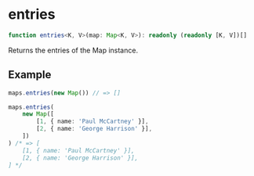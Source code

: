 # entries

```ts
function entries<K, V>(map: Map<K, V>): readonly (readonly [K, V])[]
```

Returns the entries of the Map instance.

## Example

```ts
maps.entries(new Map()) // => []
```

```ts
maps.entries(
    new Map([
        [1, { name: 'Paul McCartney' }],
        [2, { name: 'George Harrison' }],
    ])
) /* => [
    [1, { name: 'Paul McCartney' }],
    [2, { name: 'George Harrison' }],
] */
```

